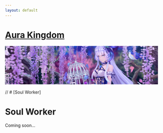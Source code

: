 ```yaml
---
layout: default
---
```



# [Aura Kingdom](./aurakingdom/)

![AuraKingdom](./assets/img/aura-kingdom-banner.jpg)

// # [Soul Worker]
# Soul Worker
Coming soon...
